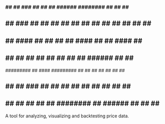 

   ###    ##    ##    ###    ##    ##    ##  ######  ######## ##    ## ##     ## 
  ## ##   ###   ##   ## ##   ##     ##  ##  ##    ##    ##     ##  ##   ##   ##  
 ##   ##  ####  ##  ##   ##  ##      ####   ##          ##      ####     ## ##   
##     ## ## ## ## ##     ## ##       ##     ######     ##       ##       ###    
######### ##  #### ######### ##       ##          ##    ##       ##      ## ##   
##     ## ##   ### ##     ## ##       ##    ##    ##    ##       ##     ##   ##  
##     ## ##    ## ##     ## ######## ##     ######     ##       ##    ##     ## 

A tool for analyzing, visualizing and backtesting price data.

